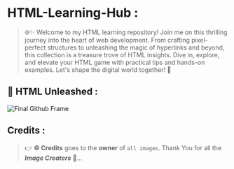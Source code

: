 # HTML-Learning-Hub :

> 🌐✨ Welcome to my HTML learning repository! Join me on this thrilling journey into the heart of web development. From crafting pixel-perfect structures to unleashing the magic of hyperlinks and beyond, this collection is a treasure trove of HTML insights. Dive in, explore, and elevate your HTML game with practical tips and hands-on examples. Let's shape the digital world together! 🚀

## 🎯 HTML Unleashed :
  ![Final Github Frame](https://github.com/C-Logesh-Perumal-29/HTML-Learning-Hub/assets/125385633/ea3a1d1f-0962-431c-b80b-30457776fc66)

## Credits :

  > 👉 **©️ Credits** goes to the **owner** of `all images`. Thank You for all the **_Image Creaters_** 🤝...
